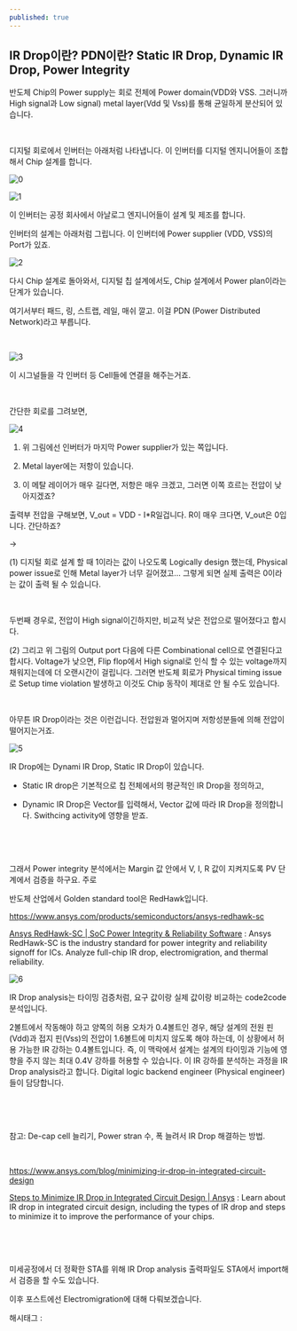 ```yaml
---
published: true
---
```

## IR Drop이란? PDN이란? Static IR Drop, Dynamic IR Drop, Power Integrity

반도체 Chip의 Power supply는 회로  전체에 Power domain(VDD와 VSS. 그러니까 High signal과 Low signal) metal layer(Vdd 및 Vss)를 통해 균일하게 분산되어 있습니다.

​

디지털 회로에서 인버터는 아래처럼 나타냅니다. 이 인버터를 디지털 엔지니어들이 조합해서 Chip 설계를 합니다.

![0](/asset/img/223322494576/0.png)

![1](/asset/img/223322494576/1.png)

이 인버터는 공정 회사에서 아날로그 엔지니어들이 설계 및 제조를 합니다.

인버터의 설계는 아래처럼 그립니다. 이 인버터에 Power supplier (VDD, VSS)의 Port가 있죠.

![2](/asset/img/223322494576/2.png)

다시 Chip 설계로 돌아와서, 디지털 칩 설계에서도, Chip 설계에서 Power plan이라는 단계가 있습니다.

여기서부터 패드, 링, 스트랩, 레일, 매쉬 깔고. 이걸 PDN (Power Distributed Network)라고 부릅니다.

​

![3](/asset/img/223322494576/3.png)

이 시그널들을 각 인버터 등 Cell들에 연결을 해주는거죠.

​

간단한 회로를 그려보면,

![4](/asset/img/223322494576/4.png)

1) 위 그림에선 인버터가 마지막 Power supplier가 있는 쪽입니다.

2) Metal layer에는 저항이 있습니다.

3) 이 메탈 레이어가 매우 길다면, 저항은 매우 크겠고, 그러면 이쪽 흐르는 전압이 낮아지겠죠?

출력부 전압을 구해보면, V_out = VDD - I*R일겁니다. R이 매우 크다면, V_out은 0입니다. 간단하죠?

->

(1) 디지털 회로 설계 할 때 1이라는 값이 나오도록 Logically design 했는데, Physical power issue로 인해 Metal layer가 너무 길어졌고... 그렇게 되면 실제 출력은 0이라는 값이 출력 될 수 있습니다.

​

두번째 경우로, 전압이 High signal이긴하지만, 비교적 낮은 전압으로 떨어졌다고 합시다.

(2) 그리고 위 그림의 Output port 다음에 다른 Combinational cell으로 연결된다고 합시다. Voltage가 낮으면, Flip flop에서 High signal로 인식 할 수 있는 voltage까지 채워지는데에 더 오랜시간이 걸립니다. 그러면 반도체 회로가 Physical timing issue로 Setup time violation 발생하고 이것도 Chip 동작이 제대로 안 될 수도 있습니다.

​

아무튼 IR Drop이라는 것은 이런겁니다. 전압원과 멀어지며 저항성분들에 의해 전압이 떨어지는거죠.

![5](/asset/img/223322494576/5.png)

IR Drop에는 Dynami IR Drop, Static IR Drop이 있습니다.

- Static IR drop은 기본적으로 칩 전체에서의 평균적인 IR Drop을 정의하고,

- Dynamic IR Drop은 Vector를 입력해서, Vector 값에 따라 IR Drop을 정의합니다. Swithcing activity에 영향을 받죠.

​

​

그래서 Power integrity 분석에서는 Margin 값 안에서 V, I, R 값이 지켜지도록 PV 단계에서 검증을 하구요. 주로

반도체 산업에서 Golden standard tool은 RedHawk입니다.

https://www.ansys.com/products/semiconductors/ansys-redhawk-sc

[Ansys RedHawk-SC | SoC Power Integrity & Reliability Software](https://www.ansys.com/products/semiconductors/ansys-redhawk-sc) : Ansys RedHawk-SC is the industry standard for power integrity and reliability signoff for ICs. Analyze full-chip IR drop, electromigration, and thermal reliability.

![6](/asset/img/223322494576/6.png)

IR Drop analysis는 타이밍 검증처럼, 요구 값이랑 실제 값이랑 비교하는 code2code 분석입니다.

2볼트에서 작동해야 하고 양쪽의 허용 오차가 0.4볼트인 경우, 해당 설계의 전원 핀(Vdd)과 접지 핀(Vss)의 전압이 1.6볼트에 미치지 않도록 해야 하는데, 이 상황에서 허용 가능한 IR 강하는 0.4볼트입니다. 즉, 이 맥락에서 설계는 설계의 타이밍과 기능에 영향을 주지 않는 최대 0.4V 강하를 허용할 수 있습니다. 이 IR 강하를 분석하는 과정을 IR Drop analysis라고 합니다. Digital logic backend engineer (Physical engineer)들이 담당합니다.

​

​

참고: De-cap cell 늘리기, Power stran 수, 폭 늘려서 IR Drop 해결하는 방법.

​

https://www.ansys.com/blog/minimizing-ir-drop-in-integrated-circuit-design

[Steps to Minimize IR Drop in Integrated Circuit Design | Ansys](https://www.ansys.com/blog/minimizing-ir-drop-in-integrated-circuit-design) : Learn about IR drop in integrated circuit design, including the types of IR drop and steps to minimize it to improve the performance of your chips.

​

​

미세공정에서 더 정확한 STA를 위해 IR Drop analysis 출력파일도 STA에서 import해서 검증을 할 수도 있습니다.

이후 포스트에선 Electromigration에 대해 다뤄보겠습니다.

 해시태그 : 